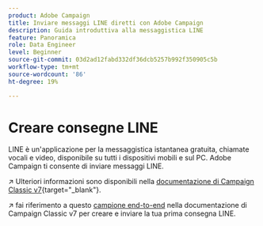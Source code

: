 ```yaml
---
product: Adobe Campaign
title: Inviare messaggi LINE diretti con Adobe Campaign
description: Guida introduttiva alla messaggistica LINE
feature: Panoramica
role: Data Engineer
level: Beginner
source-git-commit: 03d2ad12fabd332df36dcb5257b992f350905c5b
workflow-type: tm+mt
source-wordcount: '86'
ht-degree: 19%

---
```


# Creare consegne LINE

LINE è un&#39;applicazione per la messaggistica istantanea gratuita, chiamate vocali e video, disponibile su tutti i dispositivi mobili e sul PC. Adobe Campaign ti consente di inviare messaggi LINE.


↗️ Ulteriori informazioni sono disponibili nella [documentazione di Campaign Classic v7](https://experienceleague.adobe.com/docs/campaign-classic/using/sending-messages/line-channel.html?lang=it){target=&quot;_blank&quot;}.

↗️ fai riferimento a questo [campione end-to-end](https://experienceleague.adobe.com/docs/campaign-classic/using/sending-messages/line-channel.html#example--create-and-send-a-personalized-line-message) nella documentazione di Campaign Classic v7 per creare e inviare la tua prima consegna LINE.
